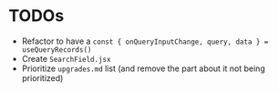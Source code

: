 # TODOs

- Refactor to have a `const { onQueryInputChange, query, data } = useQueryRecords()`
- Create `SearchField.jsx`
- Prioritize `upgrades.md` list (and remove the part about it not being prioritized)
